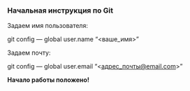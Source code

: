### Начальная инструкция по Git
Задаем имя пользователя:

git config — global user.name “<ваше_имя>”

Задаем почту:

git config — global user.email “<адрес_почты@email.com>”

**Начало работы положено!**